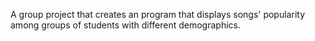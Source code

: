 A group project that creates an program that displays songs' popularity among groups of students with different demographics.
